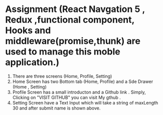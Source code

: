 # Assignment (React Navgation 5 , Redux ,functional component, Hooks and middleware(promise,thunk) are used to manage this moble application.)

1. There are three screens (Home, Profile, Setting) 
2. Home Screen has two Bottom tab (Home, Profile) and a Sde Drawer (Home , Setting) 
3. Profile Screen has a small introducton and a Github link . Simply, Clicking on "VISIT GITHUB" you can visit My gthub .
4. Setting Screen have a Text Input which will take a string of maxLength 30 and after submit name is shown above. 
